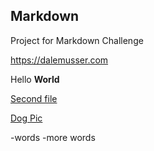 ## Markdown
Project for Markdown Challenge 

<https://dalemusser.com>

Hello **World**

[Second file](second.md)

[Dog Pic](Dog.jpg)

-words
-more words 
